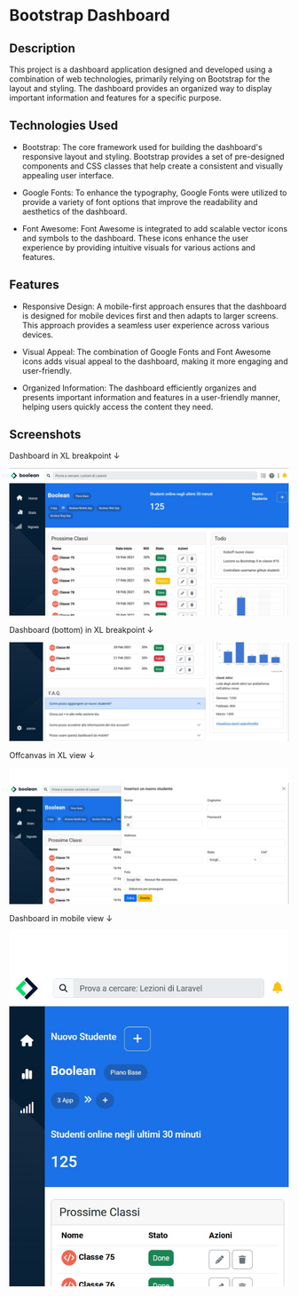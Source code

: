 # Bootstrap Dashboard

## Description

This project is a dashboard application designed and developed using a combination of web technologies, primarily relying on Bootstrap for the layout and styling. The dashboard provides an organized way to display important information and features for a specific purpose.

## Technologies Used

- Bootstrap: The core framework used for building the dashboard's responsive layout and styling. Bootstrap provides a set of pre-designed components and CSS classes that help create a consistent and visually appealing user interface.

- Google Fonts: To enhance the typography, Google Fonts were utilized to provide a variety of font options that improve the readability and aesthetics of the dashboard.

- Font Awesome: Font Awesome is integrated to add scalable vector icons and symbols to the dashboard. These icons enhance the user experience by providing intuitive visuals for various actions and features.

## Features

- Responsive Design: A mobile-first approach ensures that the dashboard is designed for mobile devices first and then adapts to larger screens. This approach provides a seamless user experience across various devices.

- Visual Appeal: The combination of Google Fonts and Font Awesome icons adds visual appeal to the dashboard, making it more engaging and user-friendly.

- Organized Information: The dashboard efficiently organizes and presents important information and features in a user-friendly manner, helping users quickly access the content they need.

## Screenshots

Dashboard in XL breakpoint &#8595;

![Full XL screenshot](/screens/screen-xl.jpg)

Dashboard (bottom) in XL breakpoint &#8595;

![Full XL bottom screenshot](/screens/screen-bottom-xl.jpg)

Offcanvas in XL view &#8595;

![Full XL screenshot](/screens/screen-offcanvas-xl.jpg)

Dashboard in mobile view &#8595;

![Full XL screenshot](/screens/screen-sm.jpg)

